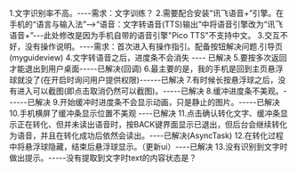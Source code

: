 1.文字识别率不高。----需求：文字训练？
2.需要配合安装“讯飞语音+”引擎。在手机的“语言与输入法”-->“语音：文字转语音(TTS)输出”中将语音引擎改为“讯飞语音+”---此处修改是因为手机自带的语音引擎"Pico TTS"不支持中文。
3.交互不好，没有操作说明。----需求：首次进入有操作指引。配备按钮解决问题.引导页(myguideview)
4.文字转语音之后，进度条不会消失 ---- 已解决
5.要按多次返回才能退出到用户桌面-----已解决(回调)
6.最主要的是，我的手机是回到主页悬浮球就没了(在开启时询问用户提供权限)------已解决
7.有时候长按悬浮球之后，没有进入可以截图(即点击取消仍然可以截图)。-----已解决
8.缓冲进度条不美观。------已解决
9.开始缓冲时进度条不会显示动画，只是静止的图片。-----已解决
10.手机横屏了缓冲条显示位置不美观 ----已解决
11.点击确认转化文字、缓冲条显示正在转化、但并未读出语音时，按BACK键界面显示已退出，但后台会继续转化为语音，并且在转化成功后依然会读出。----已解决(AsyncTask)
12.在转化过程中将悬浮球隐藏，结束后悬浮球显示。（更新ui）----已解决
13.没有识别到文字时做出提示。-----没有提取到文字时text的内容状态是？


